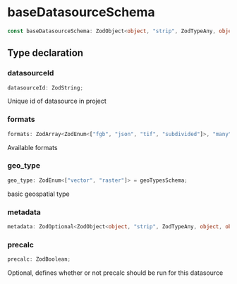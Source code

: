 # baseDatasourceSchema

```ts
const baseDatasourceSchema: ZodObject<object, "strip", ZodTypeAny, object, object>;
```

## Type declaration

### datasourceId

```ts
datasourceId: ZodString;
```

Unique id of datasource in project

### formats

```ts
formats: ZodArray<ZodEnum<["fgb", "json", "tif", "subdivided"]>, "many">;
```

Available formats

### geo\_type

```ts
geo_type: ZodEnum<["vector", "raster"]> = geoTypesSchema;
```

basic geospatial type

### metadata

```ts
metadata: ZodOptional<ZodObject<object, "strip", ZodTypeAny, object, object>>;
```

### precalc

```ts
precalc: ZodBoolean;
```

Optional, defines whether or not precalc should be run for this datasource
